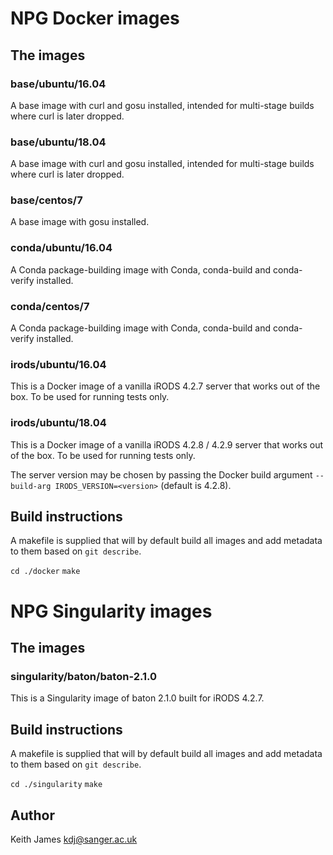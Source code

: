 # NPG Docker images

## The images ##

### base/ubuntu/16.04 ###

A base image with curl and gosu installed, intended for multi-stage
builds where curl is later dropped.

### base/ubuntu/18.04 ###

A base image with curl and gosu installed, intended for multi-stage
builds where curl is later dropped.

### base/centos/7 ###

A base image with gosu installed.

### conda/ubuntu/16.04 ###

A Conda package-building image with Conda, conda-build and
conda-verify installed.

### conda/centos/7 ###

A Conda package-building image with Conda, conda-build and
conda-verify installed.

### irods/ubuntu/16.04 ###

This is a Docker image of a vanilla iRODS 4.2.7 server that works out
of the box. To be used for running tests only.

### irods/ubuntu/18.04 ###

This is a Docker image of a vanilla iRODS 4.2.8 / 4.2.9 server that
works out of the box. To be used for running tests only.

The server version may be chosen by passing the Docker build argument
`--build-arg IRODS_VERSION=<version>` (default is 4.2.8).

## Build instructions ##

A makefile is supplied that will by default build all images and add
metadata to them based on `git describe`.

`cd ./docker`
`make`

# NPG Singularity images

## The images

### singularity/baton/baton-2.1.0 ###

This is a Singularity image of baton 2.1.0 built for iRODS 4.2.7.

## Build instructions ##

A makefile is supplied that will by default build all images and add
metadata to them based on `git describe`.

`cd ./singularity`
`make`

## Author

Keith James kdj@sanger.ac.uk
